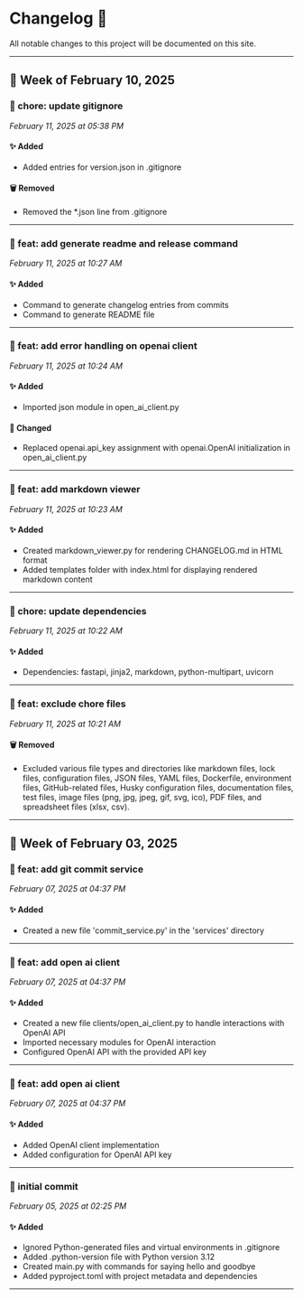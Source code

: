 # Changelog 📝

All notable changes to this project will be documented on this site.

---
## 📅 Week of February 10, 2025

### 🔖 chore: update gitignore

*February 11, 2025 at 05:38 PM*

#### ✨ Added

- Added entries for version.json in .gitignore

#### 🗑️ Removed

- Removed the *.json line from .gitignore

---

### 🔖 feat: add generate readme and release command

*February 11, 2025 at 10:27 AM*

#### ✨ Added

- Command to generate changelog entries from commits
- Command to generate README file

---

### 🔖 feat: add error handling on openai client

*February 11, 2025 at 10:24 AM*

#### ✨ Added

- Imported json module in open_ai_client.py

#### 📝 Changed

- Replaced openai.api_key assignment with openai.OpenAI initialization in open_ai_client.py

---

### 🔖 feat: add markdown viewer

*February 11, 2025 at 10:23 AM*

#### ✨ Added

- Created markdown_viewer.py for rendering CHANGELOG.md in HTML format
- Added templates folder with index.html for displaying rendered markdown content

---

### 🔖 chore: update dependencies

*February 11, 2025 at 10:22 AM*

#### ✨ Added

- Dependencies: fastapi, jinja2, markdown, python-multipart, uvicorn

---

### 🔖 feat: exclude chore files

*February 11, 2025 at 10:21 AM*

#### 🗑️ Removed

- Excluded various file types and directories like markdown files, lock files, configuration files, JSON files, YAML files, Dockerfile, environment files, GitHub-related files, Husky configuration files, documentation files, test files, image files (png, jpg, jpeg, gif, svg, ico), PDF files, and spreadsheet files (xlsx, csv).

---

## 📅 Week of February 03, 2025

### 🔖 feat: add git commit service

*February 07, 2025 at 04:37 PM*

#### ✨ Added

- Created a new file 'commit_service.py' in the 'services' directory

---

### 🔖 feat: add open ai client

*February 07, 2025 at 04:37 PM*

#### ✨ Added

- Created a new file clients/open_ai_client.py to handle interactions with OpenAI API
- Imported necessary modules for OpenAI interaction
- Configured OpenAI API with the provided API key

---

### 🔖 feat: add open ai client

*February 07, 2025 at 04:37 PM*

#### ✨ Added

- Added OpenAI client implementation
- Added configuration for OpenAI API key

---

### 🔖 initial commit

*February 05, 2025 at 02:25 PM*

#### ✨ Added

- Ignored Python-generated files and virtual environments in .gitignore
- Added .python-version file with Python version 3.12
- Created main.py with commands for saying hello and goodbye
- Added pyproject.toml with project metadata and dependencies

---

